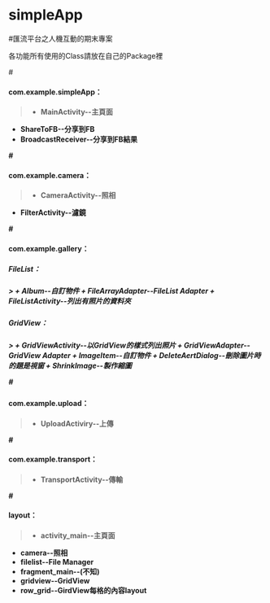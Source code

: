 ﻿simpleApp
=========

#匯流平台之人機互動的期末專案

各功能所有使用的Class請放在自己的Package裡

#<h4>com.example.simpleApp：<h4/>
> +	MainActivity--主頁面
+	ShareToFB--分享到FB
+	BroadcastReceiver--分享到FB結果

#<h4>com.example.camera：<h4/>
> +	CameraActivity--照相
+	FilterActivity--濾鏡

#<h4>com.example.gallery：<h4/>
<h5>FileList：<h5/>
> +		Album--自訂物件
+		FileArrayAdapter--FileList Adapter
+		FileListActivity--列出有照片的資料夾

<h5>GridView：<h5/>
> +		GridViewActivity--以GridView的樣式列出照片
+		GridViewAdapter--GridView Adapter
+		ImageItem--自訂物件
+		DeleteAertDialog--刪除圖片時的題是視窗
+		ShrinkImage--製作縮圖

#<h4>com.example.upload：<h4/>
> +	UploadActiviry--上傳

#<h4>com.example.transport：<h4/>
> +	TransportActivity--傳輸

#<h4>layout：<h4/>
> +	activity_main--主頁面
+	camera--照相
+	filelist--File Manager
+	fragment_main--(不知)
+	gridview--GridView
+	row_grid--GirdView每格的內容layout



